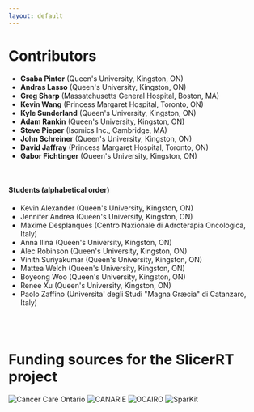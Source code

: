 ```yaml
---
layout: default
---
```

# Contributors

*   __Csaba Pinter__ (Queen's University, Kingston, ON)
*   __Andras Lasso__ (Queen's University, Kingston, ON)
*   __Greg Sharp__ (Massatchusetts General Hospital, Boston, MA)
*   __Kevin Wang__ (Princess Margaret Hospital, Toronto, ON)
*   __Kyle Sunderland__ (Queen's University, Kingston, ON)
*   __Adam Rankin__ (Queen's University, Kingston, ON)
*   __Steve Pieper__ (Isomics Inc., Cambridge, MA)
*   __John Schreiner__ (Queen's University, Kingston, ON)
*   __David Jaffray__ (Princess Margaret Hospital, Toronto, ON)
*   __Gabor Fichtinger__ (Queen's University, Kingston, ON)

<br>

#### Students (alphabetical order)

*   Kevin Alexander (Queen's University, Kingston, ON)
*   Jennifer Andrea (Queen's University, Kingston, ON)
*   Maxime Desplanques (Centro Naxionale di Adroterapia Oncologica, Italy)
*   Anna Ilina (Queen's University, Kingston, ON)
*   Alec Robinson (Queen's University, Kingston, ON)
*   Vinith Suriyakumar (Queen's University, Kingston, ON)
*   Mattea Welch (Queen's University, Kingston, ON)
*   Boyeong Woo (Queen's University, Kingston, ON)
*   Renee Xu (Queen's University, Kingston, ON)
*   Paolo Zaffino (Universita' degli Studi "Magna Græcia" di Catanzaro, Italy)

<br>
<br>

# Funding sources for the SlicerRT project
![Cancer Care Ontario](https://www.slicer.org/w/images/3/3f/LogoCco.png)
![CANARIE](https://www.slicer.org/w/images/f/f6/CANARIE_h_verysmall.png)
![OCAIRO](https://www.slicer.org/w/images/2/27/LogoOCAIRO.jpg)
![SparKit](https://www.slicer.org/w/images/8/88/Logo-SparKit.png)
